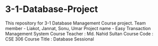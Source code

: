 # 3-1-Database-Project
This repository for 3-1 Database Management Course project. Team member - Liakot, Jannat, Sonu, Umar
Project name - Easy Transaction Management System
Course Teacher : Md. Nahid Sultan
Course Code : CSE 306
Course Title : Database Sessional
